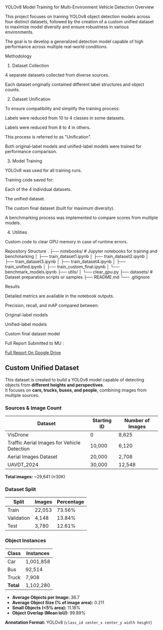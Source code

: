 YOLOv8 Model Training for Multi-Environment Vehicle Detection
Overview

This project focuses on training YOLOv8 object detection models across four distinct datasets, followed by the creation of a custom unified dataset to maximize model diversity and ensure robustness in various environments.

The goal is to develop a generalized detection model capable of high performance across multiple real-world conditions.

Methodology
1. Dataset Collection

4 separate datasets collected from diverse sources.

Each dataset originally contained different label structures and object counts.

2. Dataset Unification

To ensure compatibility and simplify the training process:

Labels were reduced from 10 to 4 classes in some datasets.

Labels were reduced from 8 to 4 in others.

This process is referred to as "Unification".

Both original-label models and unified-label models were trained for performance comparison.

3. Model Training

YOLOv8 was used for all training runs.

Training code saved for:

Each of the 4 individual datasets.

The unified dataset.

The custom final dataset (built for maximum diversity).

A benchmarking process was implemented to compare scores from multiple models.

4. Utilities

Custom code to clear GPU memory in case of runtime errors.

Repository Structure
.
├── notebooks/                # Jupyter notebooks for training and benchmarking
│   ├── train_dataset1.ipynb
│   ├── train_dataset2.ipynb
│   ├── train_dataset3.ipynb
│   ├── train_dataset4.ipynb
│   ├── train_unified.ipynb
│   ├── train_custom_final.ipynb
│   └── benchmark_models.ipynb
├── utils/
│   └── clear_gpu.py
├── datasets/                 # Dataset preparation scripts or samples
├── README.md
└── .gitignore

Results

Detailed metrics are available in the notebook outputs.

Precision, recall, and mAP compared between:

Original-label models

Unified-label models

Custom final dataset model

Full Report Submitted to MU :

[Full Report On Google Drive](https://docs.google.com/document/d/1wQlhH0jVUkl-7ocXJRutJdapFWHnq_fL/edit?usp=sharing&ouid=108265425555663361559&rtpof=true&sd=true)





## Custom Unified Dataset

This dataset is created to build a YOLOv8 model capable of detecting objects from **different heights and perspectives**.  
It focuses on **cars, trucks, buses, and people**, combining images from multiple sources.

### Sources & Image Count
| Dataset | Starting ID | Number of Images |
|---------|------------|----------------|
| VisDrone | 0 | 8,625 |
| Traffic Aerial Images for Vehicle Detection | 10,000 | 6,120 |
| Aerial Images Dataset | 20,000 | 2,708 |
| UAVDT_2024 | 30,000 | 12,548 |

**Total images:** ~29,641 (≈30K)  

### Dataset Split
| Split | Images | Percentage |
|-------|--------|------------|
| Train | 22,053 | 73.56% |
| Validation | 4,148 | 13.84% |
| Test | 3,780 | 12.61% |

### Object Instances
| Class | Instances |
|-------|----------|
| Car | 1,001,858 |
| Bus | 92,514 |
| Truck | 7,908 |
| **Total** | 1,102,280 |

- **Average Objects per Image:** 36.7  
- **Average Object Size (% of image area):** 0.211  
- **Small Objects (<5% area):** 11.18%  
- **Object Overlap (Mean IoU):** 99.89%  

**Annotation Format:** YOLOv8 (`class_id center_x center_y width height`)